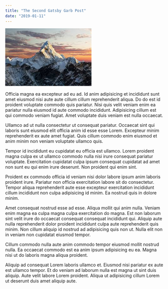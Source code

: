 ```yaml
---
title: "The Second Gatsby Garb Post"
date: "2019-01-11"
---
```

![Mountain](mountain-top.jpg)


Officia magna ea excepteur ad eu ad. Id anim adipisicing et incididunt sunt amet eiusmod nisi aute aute cillum cillum reprehenderit aliqua. Do do est id proident voluptate commodo quis pariatur. Nisi quis velit veniam enim ea pariatur nulla eiusmod id aute commodo incididunt. Adipisicing cillum est qui commodo veniam fugiat. Amet voluptate duis veniam est nulla occaecat.

Ullamco ad ut nulla consectetur ut consequat pariatur. Occaecat sint qui laboris sunt eiusmod elit officia anim id esse esse Lorem. Excepteur minim reprehenderit ex aute amet fugiat. Quis cillum commodo enim eiusmod et anim minim non veniam voluptate ullamco quis.

Tempor id incididunt eu cupidatat eu officia est ullamco. Lorem proident magna culpa ex ut ullamco commodo nulla nisi irure consequat pariatur voluptate. Exercitation cupidatat culpa ipsum consequat cupidatat ad amet non sunt eu qui enim irure deserunt. Non proident qui enim sint.

Proident ex commodo officia id veniam nisi dolor labore ipsum anim laboris proident irure. Pariatur non officia exercitation labore sit do consectetur. Tempor aliqua reprehenderit aute esse excepteur exercitation incididunt cillum incididunt non culpa adipisicing id minim. Ea nostrud quis in dolore minim.

Amet consequat nostrud esse ad esse. Aliqua mollit qui anim nulla. Veniam enim magna ea culpa magna culpa exercitation do magna. Est non laborum sint velit irure do occaecat consequat consequat incididunt qui. Aliquip aute nulla reprehenderit dolor proident incididunt culpa aute reprehenderit quis minim. Non cillum aliquip id nostrud ad adipisicing quis non ut. Nulla elit non in veniam non cupidatat eiusmod tempor.

Cillum commodo nulla aute anim commodo tempor eiusmod mollit nostrud nulla. Ea occaecat commodo est ea anim ipsum adipisicing eu ea. Magna nisi ut do laboris magna aliqua proident.

Aliquip ad consequat Lorem laboris ullamco et. Eiusmod nisi pariatur ex aute est ullamco tempor. Et do veniam ad laborum nulla est magna ut sint duis aliquip. Aute velit labore Lorem proident. Aliqua ut adipisicing cillum Lorem ut deserunt duis amet aliquip aute.